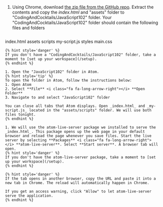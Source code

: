 1. Using Chrome, download [the zip file from the GitHub repo](https://github.com/alisaduncan/javascript-102/archive/master.zip). Extract the contents and copy the _index.html_ and "assets" folder to "CodingAndCocktails/JavaScript102" folder. Your "CodingAndCocktails/JavaScript102" folder should contain the following files and folders
   ```
index.html
assets
     scripts
          my-script.js
     styles
          main.css
   ```
   {% hint style='danger' %}
If you don't have a "CodingAndCocktails/JavaScript102" folder, take a moment to [set up your workspace](/setup).
   {% endhint %}   

1. Open the "JavaScript102" folder in Atom.
   {% hint style='tip' %}
To open the folder in Atom, follow the instructions below:
   1. Open Atom 
   2. Select **File** <i class="fa fa-long-arrow-right"></i> **Open Folder**
   3. Navigate to and select "JavaScript102" folder

   You can close all tabs that Atom displays. Open _index.html_ and _my-script.js_ located in the "assets/scripts" folder. We will use both files tonight.
  {% endhint %}   

1. We will use the atom-live-server package we installed to serve the _index.html_. This package opens up the web page in your default browser and reload the page whenever you save files. Start the live server by selecting **Packages** <i class="fa fa-long-arrow-right"></i> **atom-live-server**. Select **Start server**. A browser tab will open.
   {% hint style='danger' %}
If you don't have the atom-live-server package, take a moment to [set up your workspace](/setup).
   {% endhint %}   

   {% hint style='danger' %}
If the tab opens in another browser, copy the URL and paste it into a new tab in Chrome. The reload will automatically happen in Chrome.

If you get an access warning, click "Allow" to let atom-live-server serve the application.
   {% endhint %}   

